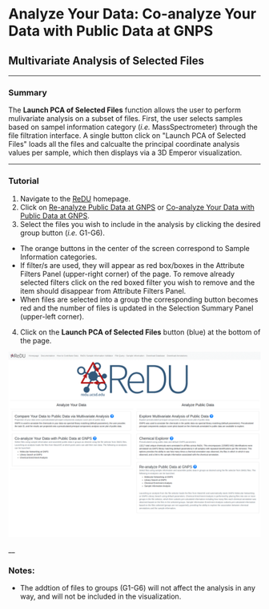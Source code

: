 # Analyze Your Data: Co-analyze Your Data with Public Data at GNPS

## Multivariate Analysis of Selected Files
___

### Summary
The **Launch PCA of Selected Files** function allows the user to perform mulivariate analysis on a subset of files. First, the user selects samples based on sampel information category (*i.e.* MassSpectrometer) through the file filtration interface. A single button click on "Launch PCA of Selected Files" loads all the files and calcualte the principal coordinate analysis values per sample, which then displays via a 3D Emperor visualization.

___

### Tutorial
1. Navigate to the [ReDU](https://redu.ucsd.edu/) homepage.
2. Click on [Re-analyze Public Data at GNPS](https://redu.ucsd.edu/metadataselection) or [Co-analyze Your Data with Public Data at GNPS](https://redu.ucsd.edu/metadataselection).
3. Select the files you wish to include in the analysis by clicking the desired group button (*i.e.* G1-G6).
  * The orange buttons in the center of the screen correspond to Sample Information categories.
  * If filter/s are used, they will appear as red box/boxes in the Attribute Filters Panel (upper-right corner) of the page. To remove already selected filters click on the red boxed filter you wish to remove and the item should disappear from Attribute Filters Panel.
  * When files are selected into a group the corresponding button becomes red and the number of files is updated in the Selection Summary Panel (upper-left corner).
4. Click on the **Launch PCA of Selected Files** button (blue) at the bottom of the page.

![Seleced File PCA](images/selected_file_pca.gif)

__

### Notes:
  * The addtion of files to groups (G1-G6) will not affect the analysis in any way, and will not be included in the visualization.
